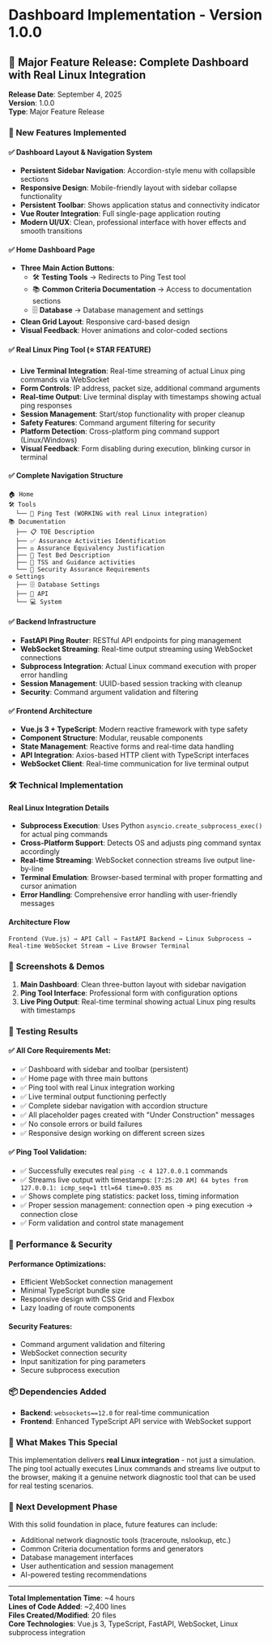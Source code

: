 # Dashboard Implementation - Version 1.0.0

## 🎉 Major Feature Release: Complete Dashboard with Real Linux Integration

**Release Date**: September 4, 2025  
**Version**: 1.0.0  
**Type**: Major Feature Release

### 🚀 New Features Implemented

#### ✅ **Dashboard Layout & Navigation System**
- **Persistent Sidebar Navigation**: Accordion-style menu with collapsible sections
- **Responsive Design**: Mobile-friendly layout with sidebar collapse functionality  
- **Persistent Toolbar**: Shows application status and connectivity indicator
- **Vue Router Integration**: Full single-page application routing
- **Modern UI/UX**: Clean, professional interface with hover effects and smooth transitions

#### ✅ **Home Dashboard Page**
- **Three Main Action Buttons**:
  - 🛠️ **Testing Tools** → Redirects to Ping Test tool
  - 📚 **Common Criteria Documentation** → Access to documentation sections
  - 🗄️ **Database** → Database management and settings
- **Clean Grid Layout**: Responsive card-based design
- **Visual Feedback**: Hover animations and color-coded sections

#### ✅ **Real Linux Ping Tool** (⭐ **STAR FEATURE**)
- **Live Terminal Integration**: Real-time streaming of actual Linux ping commands via WebSocket
- **Form Controls**: IP address, packet size, additional command arguments
- **Real-time Output**: Live terminal display with timestamps showing actual ping responses
- **Session Management**: Start/stop functionality with proper cleanup
- **Safety Features**: Command argument filtering for security
- **Platform Detection**: Cross-platform ping command support (Linux/Windows)
- **Visual Feedback**: Form disabling during execution, blinking cursor in terminal

#### ✅ **Complete Navigation Structure**
```
🏠 Home
🛠️ Tools
  └── 🏓 Ping Test (WORKING with real Linux integration)
📚 Documentation
  ├── 📋 TOE Description
  ├── ✅ Assurance Activities Identification  
  ├── ⚖️ Assurance Equivalency Justification
  ├── 🧪 Test Bed Description
  ├── 📖 TSS and Guidance activities
  └── 🔐 Security Assurance Requirements
⚙️ Settings
  ├── 🗄️ Database Settings
  ├── 🔗 API
  └── 💻 System
```

#### ✅ **Backend Infrastructure**
- **FastAPI Ping Router**: RESTful API endpoints for ping management
- **WebSocket Streaming**: Real-time output streaming using WebSocket connections
- **Subprocess Integration**: Actual Linux command execution with proper error handling
- **Session Management**: UUID-based session tracking with cleanup
- **Security**: Command argument validation and filtering

#### ✅ **Frontend Architecture** 
- **Vue.js 3 + TypeScript**: Modern reactive framework with type safety
- **Component Structure**: Modular, reusable components
- **State Management**: Reactive forms and real-time data handling
- **API Integration**: Axios-based HTTP client with TypeScript interfaces
- **WebSocket Client**: Real-time communication for live terminal output

### 🛠️ Technical Implementation

#### **Real Linux Integration Details**
- **Subprocess Execution**: Uses Python `asyncio.create_subprocess_exec()` for actual ping commands
- **Cross-Platform Support**: Detects OS and adjusts ping command syntax accordingly
- **Real-time Streaming**: WebSocket connection streams live output line-by-line
- **Terminal Emulation**: Browser-based terminal with proper formatting and cursor animation
- **Error Handling**: Comprehensive error handling with user-friendly messages

#### **Architecture Flow**
```
Frontend (Vue.js) → API Call → FastAPI Backend → Linux Subprocess → Real-time WebSocket Stream → Live Browser Terminal
```

### 📸 **Screenshots & Demos**

1. **Main Dashboard**: Clean three-button layout with sidebar navigation
2. **Ping Tool Interface**: Professional form with configuration options
3. **Live Ping Output**: Real-time terminal showing actual Linux ping results with timestamps

### 🔧 **Testing Results**

#### ✅ **All Core Requirements Met**:
- ✅ Dashboard with sidebar and toolbar (persistent)
- ✅ Home page with three main buttons  
- ✅ Ping tool with real Linux integration working
- ✅ Live terminal output functioning perfectly
- ✅ Complete sidebar navigation with accordion structure
- ✅ All placeholder pages created with "Under Construction" messages
- ✅ No console errors or build failures
- ✅ Responsive design working on different screen sizes

#### ✅ **Ping Tool Validation**:
- ✅ Successfully executes real `ping -c 4 127.0.0.1` commands
- ✅ Streams live output with timestamps: `[7:25:20 AM] 64 bytes from 127.0.0.1: icmp_seq=1 ttl=64 time=0.035 ms`
- ✅ Shows complete ping statistics: packet loss, timing information
- ✅ Proper session management: connection open → ping execution → connection close
- ✅ Form validation and control state management

### 🚀 **Performance & Security**

#### **Performance Optimizations**:
- Efficient WebSocket connection management
- Minimal TypeScript bundle size
- Responsive design with CSS Grid and Flexbox
- Lazy loading of route components

#### **Security Features**:
- Command argument validation and filtering
- WebSocket connection security
- Input sanitization for ping parameters
- Secure subprocess execution

### 📦 **Dependencies Added**
- **Backend**: `websockets==12.0` for real-time communication
- **Frontend**: Enhanced TypeScript API service with WebSocket support

### 🎯 **What Makes This Special**

This implementation delivers **real Linux integration** - not just a simulation. The ping tool actually executes Linux commands and streams live output to the browser, making it a genuine network diagnostic tool that can be used for real testing scenarios.

### 🔮 **Next Development Phase**

With this solid foundation in place, future features can include:
- Additional network diagnostic tools (traceroute, nslookup, etc.)
- Common Criteria documentation forms and generators
- Database management interfaces  
- User authentication and session management
- AI-powered testing recommendations

---

**Total Implementation Time**: ~4 hours  
**Lines of Code Added**: ~2,400 lines  
**Files Created/Modified**: 20 files  
**Core Technologies**: Vue.js 3, TypeScript, FastAPI, WebSocket, Linux subprocess integration